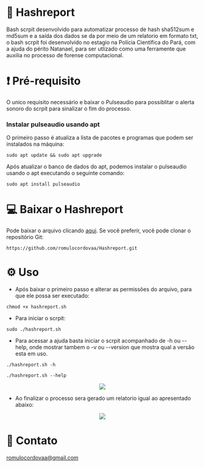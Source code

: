 # 🔎 Hashreport
Bash scrpit desenvolvido para automatizar processo de hash sha512sum e md5sum e a saída dos dados se da por meio de um relatorio em formato txt, o bash scrpit foi desenvolvido no estagio na Polícia Científica do Pará, com a ajuda do périto Natanael, para ser utlizado como uma ferramente que auxilia no processo de forense computacional.

# ❗ Pré-requisito
O unico requisito necessário e baixar o Pulseaudio para possiblitar o alerta sonoro do scrpit para sinalizar o fim do processo.

### Instalar pulseaudio usando apt

O primeiro passo é atualiza a lista de pacotes e programas que podem ser instalados na máquina:
```
sudo apt update && sudo apt upgrade
```
Após atualizar o banco de dados do apt, podemos instalar o pulseaudio usando o apt executando o seguinte comando:
```
sudo apt install pulseaudio
```
# 💻 Baixar o Hashreport
Pode baixar o arquivo clicando [aqui](https://www.genome.gov/). Se você preferir, você pode clonar o repositório Git:
```
https://github.com/romulocordovaa/Hashreport.git
```
# ⚙️ Uso
- Após baixar o primeiro passo e alterar as permissões do arquivo, para que ele possa ser executado:
```
chmod +x hashreport.sh
```
- Para iniciar o scrpit:
```
sudo ./hashreport.sh
```
- Para acessar a ajuda basta iniciar o scrpit acompanhado de -h ou --help, onde mostrar tambem o -v ou --version que mostra qual a versão esta em uso. 
```
./hashreport.sh -h
```
```
./hashreport.sh --help
```
<p align="center">
  <img src="https://user-images.githubusercontent.com/92320996/183473171-0b6c83bf-209e-409f-8713-1c31f914e310.png" />
</p>

- Ao finalizar o processo sera gerado um relatorio igual ao apresentado abaixo:
<p align="center">
  <img src="https://user-images.githubusercontent.com/92320996/183475682-4cbe01c4-95aa-49d9-907a-2afef78ef8eb.png" />
</p>

# 💬 Contato
romulocordovaa@gmail.com
